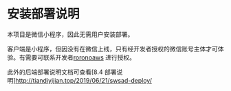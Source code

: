 # 安装部署说明

本项目是微信小程序，因此无需用户安装部署。

客户端是小程序，但因没有在微信上线，只有经开发者授权的微信账号主体才可体验。有需要可联系开发者[roronoaws](https://github.com/roronoaws) 进行授权。
  
此外的后端部署说明文档可查看[8.4 部署说明]http://tiandiyijian.top/2019/06/21/swsad-deploy/
